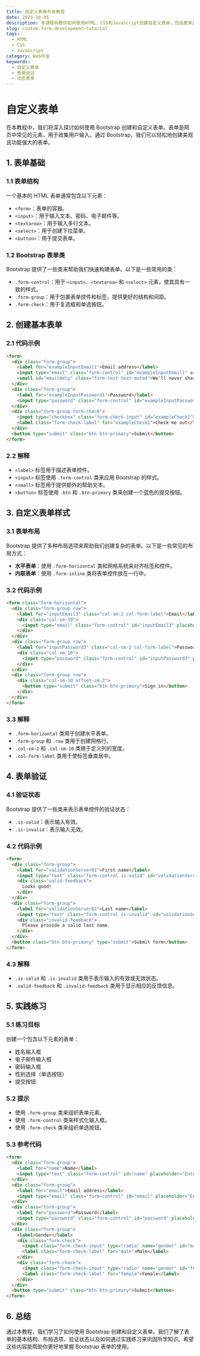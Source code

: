 ```yaml
---
title: 自定义表单开发教程
date: 2023-10-05
description: 本课程将教你如何使用HTML、CSS和JavaScript创建自定义表单，包括表单验证和动态交互。
slug: custom-form-development-tutorial
tags:
  - HTML
  - CSS
  - JavaScript
category: Web开发
keywords:
  - 自定义表单
  - 表单验证
  - 动态表单
---
```


# 自定义表单

在本教程中，我们将深入探讨如何使用 Bootstrap 创建和自定义表单。表单是网页中常见的元素，用于收集用户输入。通过 Bootstrap，我们可以轻松地创建美观且功能强大的表单。

## 1. 表单基础

### 1.1 表单结构

一个基本的 HTML 表单通常包含以下元素：

- `<form>`：表单的容器。
- `<input>`：用于输入文本、密码、电子邮件等。
- `<textarea>`：用于输入多行文本。
- `<select>`：用于创建下拉菜单。
- `<button>`：用于提交表单。

### 1.2 Bootstrap 表单类

Bootstrap 提供了一些类来帮助我们快速构建表单。以下是一些常用的类：

- `.form-control`：用于 `<input>`、`<textarea>` 和 `<select>` 元素，使其具有一致的样式。
- `.form-group`：用于包裹表单控件和标签，提供更好的结构和间距。
- `.form-check`：用于复选框和单选按钮。

## 2. 创建基本表单

### 2.1 代码示例

```html
<form>
  <div class="form-group">
    <label for="exampleInputEmail1">Email address</label>
    <input type="email" class="form-control" id="exampleInputEmail1" aria-describedby="emailHelp" placeholder="Enter email">
    <small id="emailHelp" class="form-text text-muted">We'll never share your email with anyone else.</small>
  </div>
  <div class="form-group">
    <label for="exampleInputPassword1">Password</label>
    <input type="password" class="form-control" id="exampleInputPassword1" placeholder="Password">
  </div>
  <div class="form-group form-check">
    <input type="checkbox" class="form-check-input" id="exampleCheck1">
    <label class="form-check-label" for="exampleCheck1">Check me out</label>
  </div>
  <button type="submit" class="btn btn-primary">Submit</button>
</form>
```

### 2.2 解释

- `<label>` 标签用于描述表单控件。
- `<input>` 标签使用 `.form-control` 类来应用 Bootstrap 的样式。
- `<small>` 标签用于提供额外的帮助文本。
- `<button>` 标签使用 `.btn` 和 `.btn-primary` 类来创建一个蓝色的提交按钮。

## 3. 自定义表单样式

### 3.1 表单布局

Bootstrap 提供了多种布局选项来帮助我们创建复杂的表单。以下是一些常见的布局方式：

- **水平表单**：使用 `.form-horizontal` 类和网格系统来对齐标签和控件。
- **内联表单**：使用 `.form-inline` 类将表单控件放在一行中。

### 3.2 代码示例

```html
<form class="form-horizontal">
  <div class="form-group row">
    <label for="inputEmail3" class="col-sm-2 col-form-label">Email</label>
    <div class="col-sm-10">
      <input type="email" class="form-control" id="inputEmail3" placeholder="Email">
    </div>
  </div>
  <div class="form-group row">
    <label for="inputPassword3" class="col-sm-2 col-form-label">Password</label>
    <div class="col-sm-10">
      <input type="password" class="form-control" id="inputPassword3" placeholder="Password">
    </div>
  </div>
  <div class="form-group row">
    <div class="col-sm-10 offset-sm-2">
      <button type="submit" class="btn btn-primary">Sign in</button>
    </div>
  </div>
</form>
```

### 3.3 解释

- `.form-horizontal` 类用于创建水平表单。
- `.form-group` 和 `.row` 类用于创建网格行。
- `.col-sm-2` 和 `.col-sm-10` 类用于定义列的宽度。
- `.col-form-label` 类用于使标签垂直居中。

## 4. 表单验证

### 4.1 验证状态

Bootstrap 提供了一些类来表示表单控件的验证状态：

- `.is-valid`：表示输入有效。
- `.is-invalid`：表示输入无效。

### 4.2 代码示例

```html
<form>
  <div class="form-group">
    <label for="validationServer01">First name</label>
    <input type="text" class="form-control is-valid" id="validationServer01" placeholder="First name" value="Mark" required>
    <div class="valid-feedback">
      Looks good!
    </div>
  </div>
  <div class="form-group">
    <label for="validationServer02">Last name</label>
    <input type="text" class="form-control is-invalid" id="validationServer02" placeholder="Last name" value="Otto" required>
    <div class="invalid-feedback">
      Please provide a valid last name.
    </div>
  </div>
  <button class="btn btn-primary" type="submit">Submit form</button>
</form>
```

### 4.3 解释

- `.is-valid` 和 `.is-invalid` 类用于表示输入的有效或无效状态。
- `.valid-feedback` 和 `.invalid-feedback` 类用于显示相应的反馈信息。

## 5. 实践练习

### 5.1 练习目标

创建一个包含以下元素的表单：

- 姓名输入框
- 电子邮件输入框
- 密码输入框
- 性别选择（单选按钮）
- 提交按钮

### 5.2 提示

- 使用 `.form-group` 类来组织表单元素。
- 使用 `.form-control` 类来样式化输入框。
- 使用 `.form-check` 类来组织单选按钮。

### 5.3 参考代码

```html
<form>
  <div class="form-group">
    <label for="name">Name</label>
    <input type="text" class="form-control" id="name" placeholder="Enter your name">
  </div>
  <div class="form-group">
    <label for="email">Email address</label>
    <input type="email" class="form-control" id="email" placeholder="Enter email">
  </div>
  <div class="form-group">
    <label for="password">Password</label>
    <input type="password" class="form-control" id="password" placeholder="Password">
  </div>
  <div class="form-group">
    <label>Gender</label>
    <div class="form-check">
      <input class="form-check-input" type="radio" name="gender" id="male" value="male">
      <label class="form-check-label" for="male">Male</label>
    </div>
    <div class="form-check">
      <input class="form-check-input" type="radio" name="gender" id="female" value="female">
      <label class="form-check-label" for="female">Female</label>
    </div>
  </div>
  <button type="submit" class="btn btn-primary">Submit</button>
</form>
```

## 6. 总结

通过本教程，我们学习了如何使用 Bootstrap 创建和自定义表单。我们了解了表单的基本结构、布局选项、验证状态以及如何通过实践练习来巩固所学知识。希望这些内容能帮助你更好地掌握 Bootstrap 表单的使用。